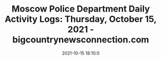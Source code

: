 ---
"title": "Moscow Police Department Daily Activity Logs: Thursday, October 15, 2021 - bigcountrynewsconnection.com"
"date": "2021-10-15 18:10:0"
"feed_name": "GOOGLENEWSCONSTRUCTION"
"feed_website": "https://news.google.com/search?q=construction%2Bincident&hl=en-US&gl=US&ceid=US:en"
"feed_rss": "https://news.google.com/rss/search?q=construction%2Bincident&hl=en-US&gl=US&ceid=US:en"
"link": "https://www.bigcountrynewsconnection.com/police_logs/moscow-police-department-daily-activity-logs-thursday-october-15-2021/article_35a0f706-2de3-11ec-94f0-63dd2532749a.html"
"source": "{'href': 'https://www.bigcountrynewsconnection.com', 'title': 'bigcountrynewsconnection.com'}"
"file": "_posts/2021-1-1-d0c7156554420d2d7709909c5beebfa050f3d810.md"
"accident": "0"
"drilling": "0"
"dead": "0"
"injured": "0"
"arrested": "0"
"place": "unknown place"
"where": "unknown site"
"causes": "unknown"
"place_uri": "unknown place"
---
